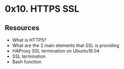 # 0x10. HTTPS SSL

## Resources

* What is HTTPS?
* What are the 2 main elements that SSL is providing
* HAProxy SSL termination on Ubuntu16.04
* SSL termination
* Bash function
